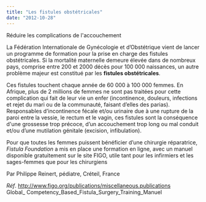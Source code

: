 ```yaml
---
title: "Les fistules obstétricales"
date: "2012-10-28"
---
```


Réduire les complications de l'accouchement

La Fédération Internationale de Gynécologie et d’Obstétrique vient de lancer un programme de formation pour la prise en charge des fistules obstétricales. Si la mortalité maternelle demeure élevée dans de nombreux pays, comprise entre 200 et 2000 décès pour 100 000 naissances, un autre problème majeur est constitué par les **fistules obstétricales**.

Ces fistules touchent chaque année de 60 000 à 100 000 femmes. En Afrique, plus de 2 millions de femmes ne sont pas traitées pour cette complication qui fait de leur vie un enfer (incontinence, douleurs, infections et rejet du mari ou de la communauté, faisant d’elles des parias).  
Responsables d’incontinence fécale et/ou urinaire due à une rupture de la paroi entre la vessie, le rectum et le vagin, ces fistules sont la conséquence d'une grossesse trop précoce, d’un accouchement trop long ou mal conduit et/ou d’une mutilation génitale (excision, infibulation).

Pour que toutes les femmes puissent bénéficier d’une chirurgie réparatrice, *Fistula Foundation* a mis en place une formation en ligne, avec un manuel disponible gratuitement sur le site FIGO, utile tant pour les infirmiers et les sages-femmes que pour les chirurgiens

Par Philippe Reinert, pédiatre, Créteil, France

*Réf*. [<http://www.figo.org/publications/miscellaneous.publications>](http://www.figo.org/publications/miscellaneous.publications "http://www.figo.org/publications/miscellaneous.publications")  
Global\_ Competency_Based_Fistula_Surgery_Training_Manuel
